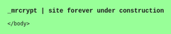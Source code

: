 <!DOCTYPE html PUBLIC "-//W3C//DTD XHTML 1.0 Strict//EN" "http://www.w3.org/TR/xhtml1/DTD/xhtml1-strict.dtd">
<html xmlns="http://www.w3.org/1999/xhtml" lang="en" xml:lang="en">
	<head>
		<title>_mrcrypt</title>
		<meta http-equiv="Content-Type" content="text/html; charset=utf-8" />
		<style type="text/css">
		html, body { background-color: #98ff98; font-family:'Courier New', Courier, monospace}
		</style>
	</head>
	<body>
        <b>_mrcrypt | site forever under construction</b></br>
        
	</body>
</html>

